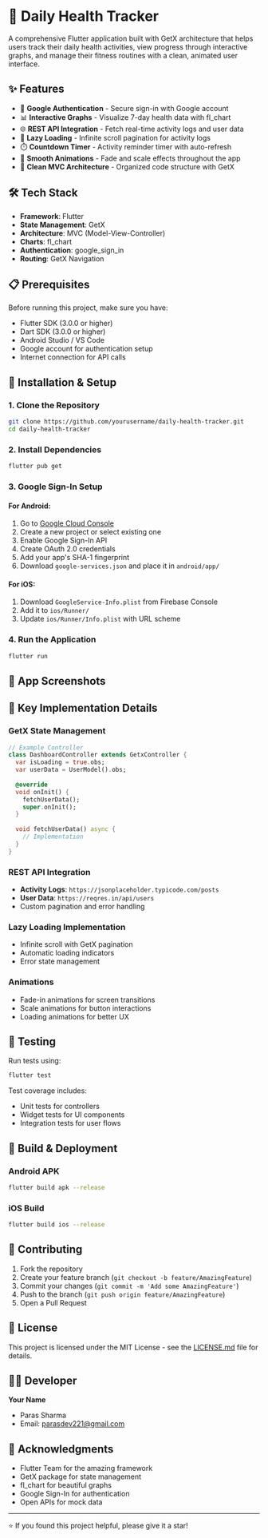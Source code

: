 # 📱 Daily Health Tracker

A comprehensive Flutter application built with GetX architecture that helps users track their daily health activities, view progress through interactive graphs, and manage their fitness routines with a clean, animated user interface.

## ✨ Features

- 🔐 **Google Authentication** - Secure sign-in with Google account
- 📊 **Interactive Graphs** - Visualize 7-day health data with fl_chart
- 🌐 **REST API Integration** - Fetch real-time activity logs and user data
- 📜 **Lazy Loading** - Infinite scroll pagination for activity logs
- ⏱️ **Countdown Timer** - Activity reminder timer with auto-refresh
- 🎨 **Smooth Animations** - Fade and scale effects throughout the app
- 📱 **Clean MVC Architecture** - Organized code structure with GetX

## 🛠️ Tech Stack

- **Framework**: Flutter
- **State Management**: GetX
- **Architecture**: MVC (Model-View-Controller)
- **Charts**: fl_chart
- **Authentication**: google_sign_in
- **Routing**: GetX Navigation

## 📋 Prerequisites

Before running this project, make sure you have:

- Flutter SDK (3.0.0 or higher)
- Dart SDK (3.0.0 or higher)
- Android Studio / VS Code
- Google account for authentication setup
- Internet connection for API calls

## 🚀 Installation & Setup

### 1. Clone the Repository
```bash
git clone https://github.com/yourusername/daily-health-tracker.git
cd daily-health-tracker
```

### 2. Install Dependencies
```bash
flutter pub get
```

### 3. Google Sign-In Setup

#### For Android:
1. Go to [Google Cloud Console](https://console.cloud.google.com/)
2. Create a new project or select existing one
3. Enable Google Sign-In API
4. Create OAuth 2.0 credentials
5. Add your app's SHA-1 fingerprint
6. Download `google-services.json` and place it in `android/app/`

#### For iOS:
1. Download `GoogleService-Info.plist` from Firebase Console
2. Add it to `ios/Runner/`
3. Update `ios/Runner/Info.plist` with URL scheme

### 4. Run the Application
```bash
flutter run
```

## 📱 App Screenshots


## 🎯 Key Implementation Details

### GetX State Management
```dart
// Example Controller
class DashboardController extends GetxController {
  var isLoading = true.obs;
  var userData = UserModel().obs;
  
  @override
  void onInit() {
    fetchUserData();
    super.onInit();
  }
  
  void fetchUserData() async {
    // Implementation
  }
}
```

### REST API Integration
- **Activity Logs**: `https://jsonplaceholder.typicode.com/posts`
- **User Data**: `https://reqres.in/api/users`
- Custom pagination and error handling

### Lazy Loading Implementation
- Infinite scroll with GetX pagination
- Automatic loading indicators
- Error state management

### Animations
- Fade-in animations for screen transitions
- Scale animations for button interactions
- Loading animations for better UX

## 🧪 Testing

Run tests using:
```bash
flutter test
```

Test coverage includes:
- Unit tests for controllers
- Widget tests for UI components
- Integration tests for user flows

## 🚀 Build & Deployment

### Android APK
```bash
flutter build apk --release
```

### iOS Build
```bash
flutter build ios --release
```

## 🤝 Contributing

1. Fork the repository
2. Create your feature branch (`git checkout -b feature/AmazingFeature`)
3. Commit your changes (`git commit -m 'Add some AmazingFeature'`)
4. Push to the branch (`git push origin feature/AmazingFeature`)
5. Open a Pull Request

## 📄 License

This project is licensed under the MIT License - see the [LICENSE.md](LICENSE.md) file for details.

## 👨‍💻 Developer

**Your Name**
- Paras Sharma
- Email: parasdev221@gmail.com

## 🙏 Acknowledgments

- Flutter Team for the amazing framework
- GetX package for state management
- fl_chart for beautiful graphs
- Google Sign-In for authentication
- Open APIs for mock data

---

⭐ If you found this project helpful, please give it a star!
